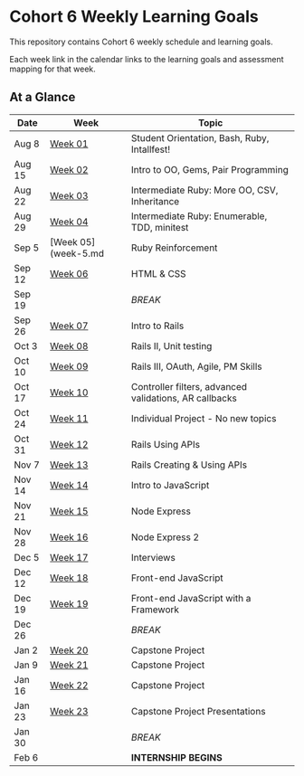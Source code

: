 # Cohort 6 Weekly Learning Goals
This repository contains Cohort 6 weekly schedule and learning goals.

Each week link in the calendar links to the learning goals and assessment mapping for that week.


## At a Glance

| Date    | Week                | Topic
|---------|---------------------|-----------------------------------------
| Aug 8   | [Week 01](week-1.md)  | Student Orientation, Bash, Ruby, Intallfest!
| Aug 15  | [Week 02](week-2.md)  | Intro to OO, Gems, Pair Programming
| Aug 22  | [Week 03](week-3.md)  | Intermediate Ruby: More OO, CSV, Inheritance
| Aug 29  | [Week 04](week-4.md)  | Intermediate Ruby: Enumerable, TDD, minitest
| Sep 5   | [Week 05](week-5.md  | Ruby Reinforcement
| Sep 12  | [Week 06](week-6.md)  | HTML & CSS
| Sep 19  |                     | _BREAK_
| Sep 26  | [Week 07](#week-7)  | Intro to Rails
| Oct 3   | [Week 08](#week-8)  | Rails II, Unit testing
| Oct 10  | [Week 09](#week-9)  | Rails III, OAuth, Agile, PM Skills
| Oct 17  | [Week 10](#week-10) | Controller filters, advanced validations, AR callbacks
| Oct 24  | [Week 11](#week-11) | Individual Project - No new topics
| Oct 31  | [Week 12](#week-12) | Rails Using APIs
| Nov 7   | [Week 13](#week-13) | Rails Creating & Using APIs
| Nov 14  | [Week 14](#week-14) | Intro to JavaScript
| Nov 21  | [Week 15](#week-15) | Node Express
| Nov 28  | [Week 16](#week-16) | Node Express 2
| Dec 5   | [Week 17](#week-17) | Interviews
| Dec 12  | [Week 18](#week-18) | Front-end JavaScript
| Dec 19  | [Week 19](#week-19) | Front-end JavaScript with a Framework
| Dec 26  |                     | _BREAK_
| Jan 2   | [Week 20](#week-20) | Capstone Project
| Jan 9   | [Week 21](#week-21) | Capstone Project
| Jan 16  | [Week 22](#week-22) | Capstone Project
| Jan 23  | [Week 23](#week-23) | Capstone Project Presentations
| Jan 30  |                     | _BREAK_
| Feb 6   |                     | __INTERNSHIP BEGINS__
